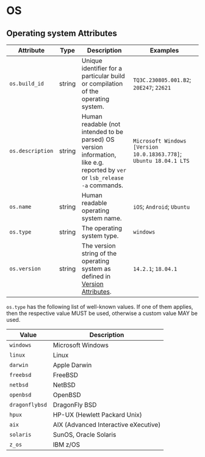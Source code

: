 <!--- Hugo front matter used to generate the website version of this page:
linkTitle: OS
--->
# OS

## Operating system Attributes

<!-- semconv registry.os(omit_requirement_level) -->
| Attribute  | Type | Description  | Examples  |
|---|---|---|---|
| `os.build_id` | string | Unique identifier for a particular build or compilation of the operating system. | `TQ3C.230805.001.B2`; `20E247`; `22621` |
| `os.description` | string | Human readable (not intended to be parsed) OS version information, like e.g. reported by `ver` or `lsb_release -a` commands. | `Microsoft Windows [Version 10.0.18363.778]`; `Ubuntu 18.04.1 LTS` |
| `os.name` | string | Human readable operating system name. | `iOS`; `Android`; `Ubuntu` |
| `os.type` | string | The operating system type. | `windows` |
| `os.version` | string | The version string of the operating system as defined in [Version Attributes](/docs/resource/README.md#version-attributes). | `14.2.1`; `18.04.1` |

`os.type` has the following list of well-known values. If one of them applies, then the respective value MUST be used, otherwise a custom value MAY be used.

| Value  | Description |
|---|---|
| `windows` | Microsoft Windows |
| `linux` | Linux |
| `darwin` | Apple Darwin |
| `freebsd` | FreeBSD |
| `netbsd` | NetBSD |
| `openbsd` | OpenBSD |
| `dragonflybsd` | DragonFly BSD |
| `hpux` | HP-UX (Hewlett Packard Unix) |
| `aix` | AIX (Advanced Interactive eXecutive) |
| `solaris` | SunOS, Oracle Solaris |
| `z_os` | IBM z/OS |
<!-- endsemconv -->